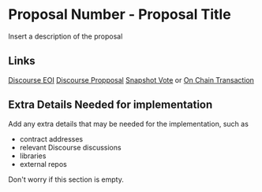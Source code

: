 # Proposal Number - Proposal Title
Insert a description of the proposal

## Links
[Discourse EOI](discourse.tracer.finance)
[Discourse Propposal](discourse.tracer.finance)
[Snapshot Vote](https://snapshot.org/#/tracer.eth) or [On Chain Transaction](etherscan.io)

## Extra Details Needed for implementation
Add any extra details that may be needed for the implementation, such as
- contract addresses
- relevant Discourse discussions
- libraries
- external repos

Don't worry if this section is empty.
